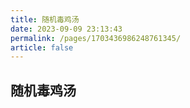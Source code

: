 ```yaml
---
title: 随机毒鸡汤
date: 2023-09-09 23:13:43
permalink: /pages/1703436986248761345/
article: false
---
```




## 随机毒鸡汤